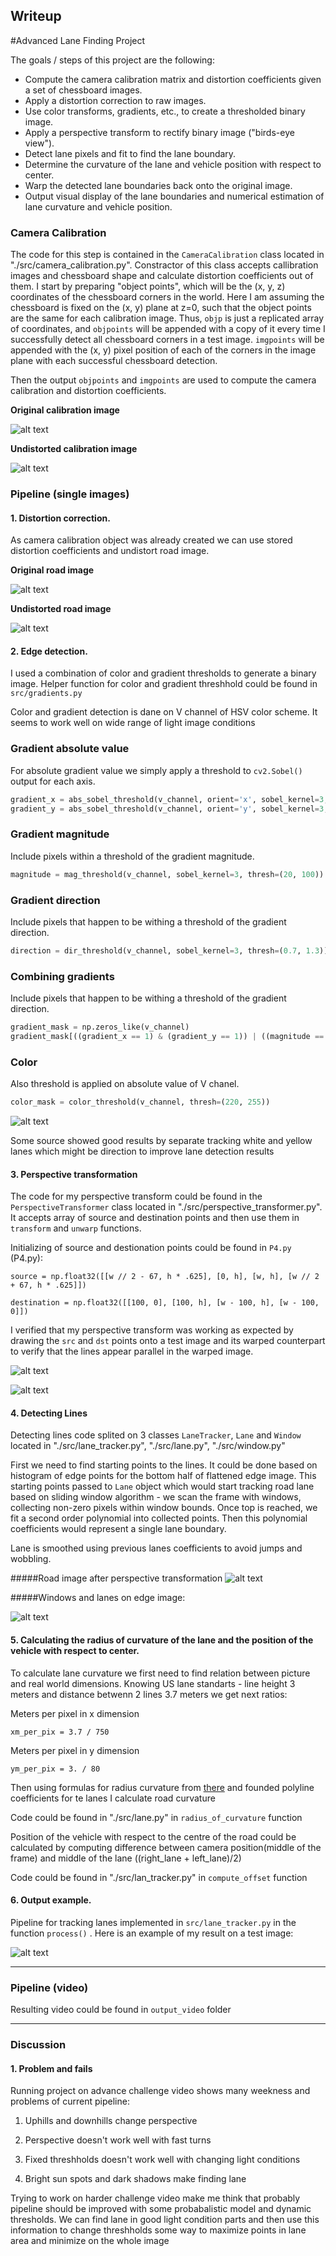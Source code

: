 ## Writeup 

#Advanced Lane Finding Project

The goals / steps of this project are the following:

* Compute the camera calibration matrix and distortion coefficients given a set of chessboard images.
* Apply a distortion correction to raw images.
* Use color transforms, gradients, etc., to create a thresholded binary image.
* Apply a perspective transform to rectify binary image ("birds-eye view").
* Detect lane pixels and fit to find the lane boundary.
* Determine the curvature of the lane and vehicle position with respect to center.
* Warp the detected lane boundaries back onto the original image.
* Output visual display of the lane boundaries and numerical estimation of lane curvature and vehicle position.

[//]: # (Image References)

[image1]: ./examples/calibration/calibration_13.png "Calibration"
[image2]: ./examples/calibration/calibration_undistorted_13.png "Undistorted"

[image3]: ./test_images/straight_lines1.jpg "Undistorted"
[image4]: ./examples/undistort/straight_lines1.jpg.png "Undistorted"

[image5]: ./test_images/test3.jpg "Road Transformed"
[image6]: ./examples/edges/separate_test3.jpg.png "Binary Example"
[image7]: ./examples/perspective/straight_lines1.jpg.png "Warp Example"
[image8]: ./examples/perspective/transformed_straight_lines1.jpg.png "Fit Visual"
[image9]: ./examples/output/test3.jpg_warp_window.png "Output"
[image10]: ./examples/perspective/transformed_test3.jpg.png "Output"
[image11]: ./output_images/test3.jpg.png "Output"

[video10]: ./project_video.mp4 "Video"

### Camera Calibration


The code for this step is contained in the `CameraCalibration` class located in "./src/camera_calibration.py". Constractor of this class accepts callibration images and chessboard shape and calculate distortion coefficients out of them. 
I start by preparing "object points", which will be the (x, y, z) coordinates of the chessboard corners in the world. Here I am assuming the chessboard is fixed on the (x, y) plane at z=0, such that the object points are the same for each calibration image. Thus, `objp` is just a replicated array of coordinates, and `objpoints` will be appended with a copy of it every time I successfully detect all chessboard corners in a test image.  `imgpoints` will be appended with the (x, y) pixel position of each of the corners in the image plane with each successful chessboard detection.  

Then the output `objpoints` and `imgpoints` are used to compute the camera calibration and distortion coefficients. 

**Original calibration image**

![alt text][image1]

**Undistorted calibration image**

![alt text][image2]

### Pipeline (single images)

#### 1. Distortion correction.

As camera calibration object was already created we can use stored distortion coefficients and undistort road image. 

**Original road image**

![alt text][image3]

**Undistorted road image**

![alt text][image4]

#### 2. Edge detection.

I used a combination of color and gradient thresholds to generate a binary image. Helper function for color and gradient threshhold could be found in 
`src/gradients.py`

Color and gradient detection is dane on V channel of HSV color scheme. It seems to work well on wide range of light image conditions

### Gradient absolute value
For absolute gradient value we simply apply a threshold to `cv2.Sobel()` output for each axis.

```python
gradient_x = abs_sobel_threshold(v_channel, orient='x', sobel_kernel=3, thresh=(20, 100))
gradient_y = abs_sobel_threshold(v_channel, orient='y', sobel_kernel=3, thresh=(20, 100))
```

### Gradient magnitude
Include pixels within a threshold of the gradient magnitude.

```python
magnitude = mag_threshold(v_channel, sobel_kernel=3, thresh=(20, 100))
```

### Gradient direction
Include pixels that happen to be withing a threshold of the gradient direction.

```python
direction = dir_threshold(v_channel, sobel_kernel=3, thresh=(0.7, 1.3))
```

### Combining gradients
Include pixels that happen to be withing a threshold of the gradient direction.

```python
gradient_mask = np.zeros_like(v_channel)
gradient_mask[((gradient_x == 1) & (gradient_y == 1)) | ((magnitude == 1) & (direction == 1))] = 1
```


### Color
Also threshold is applied on absolute value of V chanel.

```python
color_mask = color_threshold(v_channel, thresh=(220, 255))
```

![alt text][image6]

Some source showed good results by separate tracking white and yellow lanes which might be direction to improve lane detection results

#### 3. Perspective transformation

The code for my perspective transform could be found in the `PerspectiveTransformer` class located in "./src/perspective_transformer.py". It accepts array of source and destination points and then use them in `transform` and `unwarp` functions. 

Initializing of source and destionation points could be found in `P4.py` (P4.py):

```
source = np.float32([[w // 2 - 67, h * .625], [0, h], [w, h], [w // 2 + 67, h * .625]])
```
```
destination = np.float32([[100, 0], [100, h], [w - 100, h], [w - 100, 0]])
```

I verified that my perspective transform was working as expected by drawing the `src` and `dst` points onto a test image and its warped counterpart to verify that the lines appear parallel in the warped image.

![alt text][image7]

![alt text][image8]

#### 4. Detecting Lines
Detecting lines code splited on 3 classes `LaneTracker`, `Lane` and `Window` located in "./src/lane_tracker.py", "./src/lane.py", "./src/window.py" 

First we need to find starting points to the lines. It could be done based on histogram of edge points for the bottom half of flattened edge image.
This starting points passed to `Lane` object which would start tracking road lane based on sliding window algorithm - we scan the frame with  windows, collecting non-zero pixels within window bounds. Once top is reached, we fit a second order polynomial into collected points. Then this polynomial coefficients would represent a single lane boundary.

Lane is smoothed using previous lanes coefficients to avoid jumps and wobbling. 

#####Road image after perspective transformation
![alt text][image10]

#####Windows and lanes on edge image:

![alt text][image9]

#### 5. Calculating the radius of curvature of the lane and the position of the vehicle with respect to center.

To calculate lane curvature we first need to find relation between picture and real world dimensions. Knowing US lane standarts - line height 3 meters and distance betwenn 2 lines 3.7 meters we get next ratios:

Meters per pixel in x dimension
```
xm_per_pix = 3.7 / 750
```

Meters per pixel in y dimension
```
ym_per_pix = 3. / 80
```

Then using formulas for radius curvature from [there](http://www.intmath.com/applications-differentiation/8-radius-curvature.php) and founded polyline coefficients for te lanes I calculate road curvature

Code could be found in "./src/lane.py" in `radius_of_curvature` function


Position of the vehicle with respect to the centre of the road could be calculated by computing difference between camera position(middle of the frame) and middle of the lane ((right_lane + left_lane)/2) 

Code could be found in "./src/lan_tracker.py" in `compute_offset` function

#### 6. Output example.

Pipeline for tracking lanes implemented in `src/lane_tracker.py` in the function `process()` . 
Here is an example of my result on a test image:

![alt text][image11]

---

### Pipeline (video)

Resulting video could be found in `output_video` folder 

---

### Discussion

#### 1. Problem and fails

Running project on advance challenge video shows many weekness and problems of current pipeline:

1) Uphills and downhills change perspective 

2) Perspective doesn't work well with fast turns

3) Fixed threshholds doesn't work well with changing light conditions

4) Bright sun spots and dark shadows make finding lane 

Trying to work on harder challenge video make me think that probably pipeline should be improved with some probabalistic model and dynamic thresholds. We can find lane in good light condition parts and then use this information to change threshholds some way to maximize points in lane area and minimize on the whole image 
